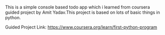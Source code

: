This is a simple console based todo app which i  learned from coursera guided project by Amit Yadav.This project is based on lots of basic things in python.

 Guided Project Link: https://www.coursera.org/learn/first-python-program
